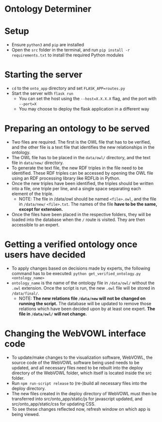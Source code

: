 # Ontology Determiner

# Setup
- Ensure `python3` and `pip` are installed
- Open the `src` folder in the terminal, and run `pip install -r requirements.txt` to install the required Python modules

# Starting the server
- `cd` to the `onto_app` directory and set `FLASK_APP=routes.py`
- Start the server with `flask run`
    - You can set the host using the `--host=X.X.X.X` flag, and the port with `--port=X`
    - You may choose to deploy the flask application in a different way

# Preparing an ontology to be served
- Two files are required. The first is the OWL file that has to be verified, and the other file is a
text file that identifies the new relationships in the ontology.
- The OWL file has to be placed in the `data/owl/` directory, and the text file in `data/new/` directory.
- To generate the text file, the new RDF triples in the file need to be identified. These RDF triples
can be accessed by opening the OWL file using an RDF processing library like RDFLib in Python. 
- Once the new triples have been identified, the triples should be written into a file, one triple per line,
and a single space separating each element of the triple.
    - NOTE: The file in /data/owl should be named `<file>.owl`, and the file in `/data/new/` `<file>.txt`. The names
        of the file **have to be the same, except for extension.**
- Once the files have been placed in the respective folders, they will be loaded into the database when
    the `/` route is visited. They are then accessible to an expert.

# Getting a verified ontology once users have decided
- To apply changes based on decisions made by experts, the following command has to be executed:
    `python get_verified_ontology.py <ontology_name>`
- `ontology_name` is the name of the ontology file in `/data/owl/` without the `.owl` extension. Once the script
    is run, the new `.owl` file will be stored in `/data/final/`. 
    - NOTE: **The new relations file `/data/new` will not be changed on running the script.** The database will be 
    updated to remove those relations which have been decided upon by at least one 
    expert. **The file in `/data/owl/` will not change.**

# Changing the WebVOWL interface code
- To update/make changes to the visualization software, WebVOWL, the source code of the WebVOWL software being used needs to be updated,
and all necessary files need to be rebuilt into the deploy directory of the WebVOWL folder, which itself is located inside the src folder.
- Run `npm run-script release` to (re-)build all necessary files into the deploy directory.
- The new files created in the deploy directory of WebVOWL must then be transferred into src/onto_app/static/js for javascript updated, and src/onto_app/static/css for updating CSS.
- To see these changes reflected now, refresh window on which app is being viewed.



